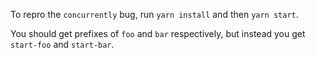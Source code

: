 To repro the `concurrently` bug, run `yarn install` and then `yarn start`.

You should get prefixes of `foo` and `bar` respectively, but instead you get `start-foo` and `start-bar`.
